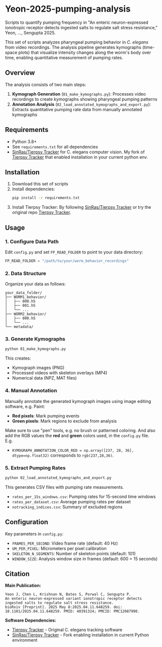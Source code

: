 # Yeon-2025-pumping-analysis
Scripts to quantify pumping frequency in "An enteric neuron-expressed ionotropic receptor detects ingested salts to regulate salt stress resistance," Yeon, ..., Sengupta 2025.

This set of scripts analyzes pharyngeal pumping behavior in *C. elegans* from video recordings. The analysis pipeline generates kymographs (time-space plots) that visualize intensity changes along the worm's body over time, enabling quantitative measurement of pumping rates.

## Overview

The analysis consists of two main steps:

1. **Kymograph Generation** (`01_make_kymographs.py`): Processes video recordings to create kymographs showing pharyngeal pumping patterns
2. **Annotation Analysis** (`02_load_annotated_kymographs_and_export.py`): Extracts quantitative pumping rate data from manually annotated kymographs

## Requirements

- Python 3.8+
- See `requirements.txt` for all dependencies
- [SinRas/Tierpsy Tracker](https://github.com/SinRas/tierpsy-tracker) for C. elegans computer vision. My fork of [Tierpsy Tracker](https://github.com/Tierpsy/tierpsy-tracker) that enabled installation in your current python env.


## Installation

1. Download this set of scripts
2. Install dependencies:
   ```bash
   pip install -r requirements.txt
   ```
3. Install Tierpsy Tracker:
   By following [SinRas/Tierpsy Tracker](https://github.com/SinRas/tierpsy-tracker) or try the original repo [Tierpsy Tracker](https://github.com/Tierpsy/tierpsy-tracker).

## Usage


### 1. Configure Data Path

Edit `config.py` and set `FP_READ_FOLDER` to point to your data directory:

```python
FP_READ_FOLDER = "/path/to/your/worm_behavior_recordings"
```

### 2. Data Structure

Organize your data as follows:
```
your_data_folder/
├── WORM1_behavior/
│   ├── 000.h5
│   ├── 001.h5
│   └── ...
├── WORM2_behavior/
│   ├── 000.h5
│   └── ...
└── metadata/
```

### 3. Generate Kymographs

```bash
python 01_make_kymographs.py
```

This creates:
- Kymograph images (PNG)
- Processed videos with skeleton overlays (MP4)
- Numerical data (NPZ, MAT files)

### 4. Manual Annotation

Manually annotate the generated kymograph images using image editing software, e.g. Paint:
- **Red pixels**: Mark pumping events
- **Green pixels**: Mark regions to exclude from analysis

Make sure to use "pen" tools, e.g. no brush or patterned coloring. And also add the RGB values the **red** and **green** colors used, in the `config.py` file. E.g.
- `KYMOGRAPH_ANNOTATION_COLOR_RED = np.array([237, 28, 36], dtype=np.float32)` corresponds to `rgb(237,28,36)`.

### 5. Extract Pumping Rates

```bash
python 02_load_annotated_kymographs_and_export.py
```

This generates CSV files with pumping rate measurements.

- `rates_per_15s_windows.csv`: Pumping rates for 15-second time windows
- `rates_per_dataset.csv`: Average pumping rates per dataset
- `notracking_indices.csv`: Summary of excluded regions

## Configuration

Key parameters in `config.py`:
- `FRAMES_PER_SECOND`: Video frame rate (default: 40 Hz)
- `UM_PER_PIXEL`: Micrometers per pixel calibration
- `SKELETON_N_SEGMENTS`: Number of skeleton points (default: 101)
- `WINDOW_SIZE`: Analysis window size in frames (default: 600 = 15 seconds)

## Citation

**Main Publication:**
```
Yeon J, Chen L, Krishnan N, Bates S, Porwal C, Sengupta P.
An enteric neuron-expressed variant ionotropic receptor detects ingested salts to regulate salt stress resistance.
bioRxiv [Preprint]. 2025 May 8:2025.04.11.648259. doi: 10.1101/2025.04.11.648259. PMID: 40391324; PMCID: PMC12087990.
```

**Software Dependencies:**
- [Tierpsy Tracker](https://github.com/Tierpsy/tierpsy-tracker) - Original C. elegans tracking software
- [SinRas/Tierpsy Tracker](https://github.com/SinRas/tierpsy-tracker) - Fork enabling installation in current Python environment


